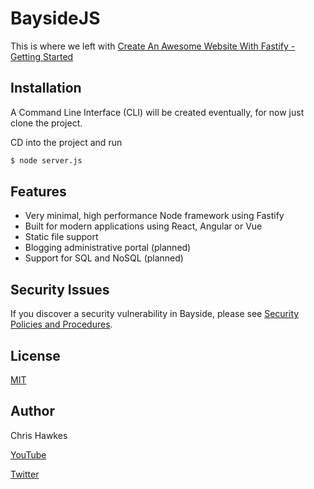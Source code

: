 # BaysideJS

This is where we left with 
[Create An Awesome Website With Fastify - Getting Started](https://www.youtube.com/watch?v=_X-pjh4Vd10)

## Installation

A Command Line Interface (CLI) will be created eventually, for now just clone the project. 

CD into the project and run

```bash
$ node server.js
```

## Features

  * Very minimal, high performance Node framework using Fastify
  * Built for modern applications using React, Angular or Vue
  * Static file support
  * Blogging administrative portal (planned)
  * Support for SQL and NoSQL (planned)
  
## Security Issues

  If you discover a security vulnerability in Bayside, please see [Security Policies and Procedures](Security.md).

## License

  [MIT](LICENSE)

## Author

Chris Hawkes

[YouTube](https://www.youtube.com/channel/UCfV36TX5AejfAGIbtwTc7Zw)

[Twitter](https://twitter.com/RealChrisHawkes)

